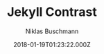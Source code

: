 ---
title: Jekyll Contrast
github: https://github.com/niklasbuschmann/contrast
demo: https://niklasbuschmann.github.io/contrast/
author: Niklas Buschmann
ssg:
  - Jekyll
cms:
  - No Cms
date: 2018-01-19T01:23:22.000Z
description: Jekyll Theme
stale: true
---